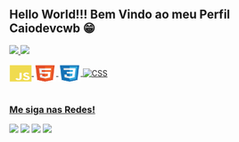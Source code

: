 ## Hello World!!! Bem Vindo ao meu Perfil Caiodevcwb 😁

 <div>
   <a href="https://github.com/caiodevCWB">
   <img height="180em" src="https://github-readme-stats.vercel.app/api?username=caiodevCWB&show_icons=true&theme=tokyonight&include_all_commits=true&count_private=true"/>
   <img height="180em" src="https://github-readme-stats.vercel.app/api/top-langs/?username=caiodevCWB&layout=compact&langs_count=6&theme=tokyonight"/>
</div>
    
<div style="display: inline_block"><br>
  <img align="center" alt="Js" height="30" width="40" src="https://raw.githubusercontent.com/devicons/devicon/master/icons/javascript/javascript-plain.svg ">
  <img align="center" alt="HTML" height="30" width="40" src="https://raw.githubusercontent.com/devicons/devicon/master/icons/html5/html5-original.svg ">
  <img align="center" alt="CSS" height="30" width="40" src="https://raw.githubusercontent.com/devicons/devicon/master/icons/css3/css3-original.svg ">
  <img align="center" alt="CSS" height="30" width="40" <img src="https://cdn.jsdelivr.net/gh/devicons/devicon@latest/icons/python/python-original.svg" />
</div>
 
<br>
 
### Me siga nas Redes!
 
<div>
  <a href="https://wa.me/5541997419951" target="_blank"><img src="https://img.shields.io/badge/WhatsApp-green" /></a>
  <a href="https://instagram.com/caiomurillosantos" target="_blank"><img src="https://img.shields.io/badge/-Instagram-%23E4405F?style=for-the- badge&logo=instagram&logoColor=white" target="_blank"></a>
  <a href="mailto:caio_santosctba@hotmail.com"><img src="https://img.shields.io/badge/hotmail-blue"></a>
  <a href="" target="_blank"><img src="https://img.shields.io/badge/-LinkedIn-%230077B5?style= for-the-badge&logo=linkedin&logoColor=white" target="_blank"></a>
</div>
